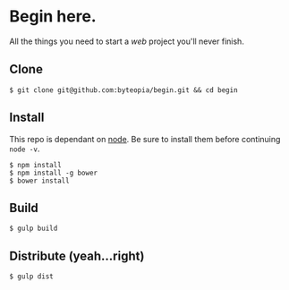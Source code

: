 Begin here.
==========
All the things you need to start a *web* project you'll never finish.

Clone
----
```
$ git clone git@github.com:byteopia/begin.git && cd begin
```

Install
-------
This repo is dependant on [node](https://nodejs.org).  Be sure to install them before continuing `node -v`.
```
$ npm install
$ npm install -g bower
$ bower install
```

Build
-----
```
$ gulp build
```

Distribute (yeah...right)
----------
```
$ gulp dist
```
